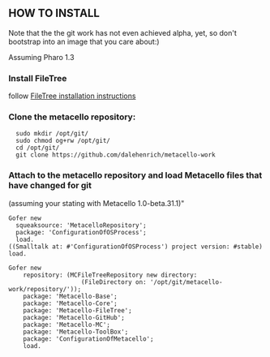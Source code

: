 ## HOW TO INSTALL

Note that the the git work has not even achieved alpha, yet, so don't 
bootstrap into an image that you care about:)

Assuming Pharo 1.3

### Install FileTree
follow [FileTree installation instructions][1]

### Clone the metacello repository:
```shell
  sudo mkdir /opt/git/
  sudo chmod og+rw /opt/git/
  cd /opt/git/
  git clone https://github.com/dalehenrich/metacello-work
```

### Attach to the metacello repository and load Metacello files that have changed for git
(assuming your stating with Metacello 1.0-beta.31.1)"

```Smalltalk
Gofer new
  squeaksource: 'MetacelloRepository';
  package: 'ConfigurationOfOSProcess';
  load.
((Smalltalk at: #'ConfigurationOfOSProcess') project version: #stable) load.

Gofer new
    repository: (MCFileTreeRepository new directory: 
                    (FileDirectory on: '/opt/git/metacello-work/repository/'));
    package: 'Metacello-Base';
    package: 'Metacello-Core';
    package: 'Metacello-FileTree';
    package: 'Metacello-GitHub';
    package: 'Metacello-MC';
    package: 'Metacello-ToolBox';
    package: 'ConfigurationOfMetacello';
    load.
```

[1]: https://github.com/dalehenrich/filetree/blob/master/README.md
